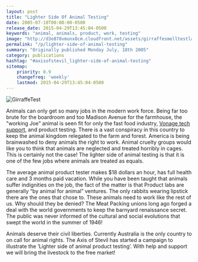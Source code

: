 ```yaml
---
layout: post
title: "Lighter Side Of Animal Testing"
date: 2005-07-18T00:00:00-0500
release_date: 2015-04-29T13:45:04-0500
keywords: "animal, animals, product, work, testing"
image: "http://d3e878vmunx8cm.cloudfront.net/assets/girraffesmelltestlarge.jpg"
permalink: "/p/lighter-side-of-animal-testing"
summary: "Originally published Monday July, 18th 2005"
category: publications
hashtag: "#axisofstevil_lighter-side-of-animal-testing"
sitemap:
    priority: 0.9
    changefreq: 'weekly'
    lastmod: 2015-04-29T13:45:04-0500
---
```


[id_1]: http://d3e878vmunx8cm.cloudfront.net/assets/girraffesmelltestlarge.jpg "GirraffeTest"
![GirraffeTest][id_1]

Animals can only get so many jobs in the modern work force. Being far too brute for the boardroom and too Madison Avenue for the farmhouse, the "working Joe” animal is seen fit for only the fast food industry, [Vonage tech support](http://d3e878vmunx8cm.cloudfront.net/assets/vonage.gif "Vonage tech support"), and product testing. There is a vast conspiracy in this country to keep the animal kingdom relegated to the farm and forest. America is being brainwashed to deny animals the right to work. Animal cruelty groups would like you to think that animals are neglected and treated horribly in cages. This is certainly not the case! The lighter side of animal testing is that it is one of the few jobs where animals are treated as equals.

The average animal product tester makes $18 dollars an hour, has full health care and 3 months paid vacation. While you have been taught that animals suffer indignities on the job, the fact of the matter is that Product labs are generally “by animal for animal” ventures. The only rabbits wearing lipstick there are the ones that chose to. These animals need to work like the rest of us. Why should they be denied? The Meat Packing unions long ago forged a deal with the world governments to keep the barnyard renaissance secret. The public was never informed of the cultural and social evolutions that swept the world in the summer of 1946!

Animals deserve their civil liberties. Currently Australia is the only country to on call for animal rights. The Axis of Stevil has started a campaign to illustrate the ‘Lighter side of animal product testing’. With help and support we will bring the livestock to the free market!
